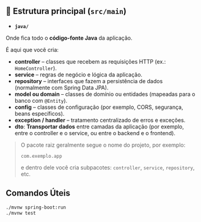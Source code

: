 ## 🌱 Estrutura principal (`src/main`)

- **`java/`**

Onde fica todo o **código-fonte Java** da aplicação.

É aqui que você cria:

- **controller** – classes que recebem as requisições HTTP (ex.: `HomeController`).
- **service** – regras de negócio e lógica da aplicação.
- **repository** – interfaces que fazem a persistência de dados (normalmente com Spring Data JPA).
- **model ou domain** – classes de domínio ou entidades (mapeadas para o banco com `@Entity`).
- **config** – classes de configuração (por exemplo, CORS, segurança, beans específicos).
- **exception / handler** – tratamento centralizado de erros e exceções.
- **dto**: **Transportar dados** entre camadas da aplicação (por exemplo, entre o controller e o service, ou entre o backend e o frontend).

> O pacote raiz geralmente segue o nome do projeto, por exemplo:
>
>
> `com.exemplo.app`
>
> e dentro dele você cria subpacotes: `controller`, `service`, `repository`, etc.
>

## Comandos Úteis

```bash
./mvnw spring-boot:run
./mvnw test
```
